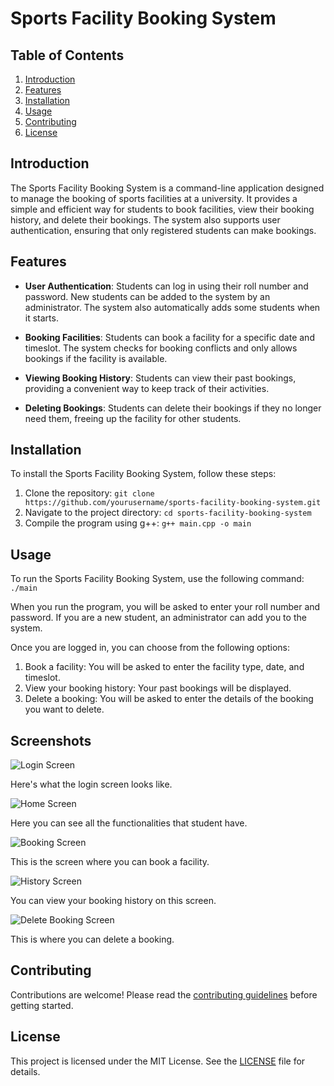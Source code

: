 # Sports Facility Booking System

## Table of Contents

1. [Introduction](#introduction)
2. [Features](#features)
3. [Installation](#installation)
4. [Usage](#usage)
5. [Contributing](#contributing)
6. [License](#license)

## Introduction

The Sports Facility Booking System is a command-line application designed to manage the booking of sports facilities at a university. It provides a simple and efficient way for students to book facilities, view their booking history, and delete their bookings. The system also supports user authentication, ensuring that only registered students can make bookings.

## Features

- **User Authentication**: Students can log in using their roll number and password. New students can be added to the system by an administrator. The system also automatically adds some students when it starts.

- **Booking Facilities**: Students can book a facility for a specific date and timeslot. The system checks for booking conflicts and only allows bookings if the facility is available.

- **Viewing Booking History**: Students can view their past bookings, providing a convenient way to keep track of their activities.

- **Deleting Bookings**: Students can delete their bookings if they no longer need them, freeing up the facility for other students.

## Installation

To install the Sports Facility Booking System, follow these steps:

1. Clone the repository: `git clone https://github.com/yourusername/sports-facility-booking-system.git`
2. Navigate to the project directory: `cd sports-facility-booking-system`
3. Compile the program using g++: `g++ main.cpp -o main`

## Usage

To run the Sports Facility Booking System, use the following command: `./main`

When you run the program, you will be asked to enter your roll number and password. If you are a new student, an administrator can add you to the system.

Once you are logged in, you can choose from the following options:

1. Book a facility: You will be asked to enter the facility type, date, and timeslot.
2. View your booking history: Your past bookings will be displayed.
3. Delete a booking: You will be asked to enter the details of the booking you want to delete.

## Screenshots

![Login Screen](/path/to/login_screenshot.png)

Here's what the login screen looks like.

![Home Screen](/path/to/Home_screenshot.png)

Here you can see all the functionalities that student have.

![Booking Screen](/path/to/booking_screenshot.png)

This is the screen where you can book a facility.

![History Screen](/path/to/history_screenshot.png)

You can view your booking history on this screen.

![Delete Booking Screen](/path/to/delete_screenshot.png)

This is where you can delete a booking.

## Contributing

Contributions are welcome! Please read the [contributing guidelines](CONTRIBUTING.md) before getting started.

## License

This project is licensed under the MIT License. See the [LICENSE](LICENSE.md) file for details.
